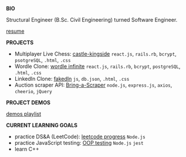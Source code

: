 **BIO**

Structural Engineer (B.Sc. Civil Engineering) turned Software Engineer.

[resume](https://drive.google.com/file/d/1Dl8nzGl_sJrATAnTLyVC042Z5rWb9ujB/view?usp=sharing)

**PROJECTS**

- Multiplayer Live Chess: [castle-kingside](https://github.com/jgrochulski/castle-kingside) `react.js`, `rails.rb`, `bcrypt`, `psotgreSQL`, `.html`, `.css`
- Wordle Clone: [wordle infinite](https://wordle-infinite.herokuapp.com/) `react.js`, `rails.rb`, `bcrypt`, `postgreSQL`, `.html`, `.css`
- LinkedIn Clone: [fakedIn](https://github.com/jgrochulski/fakedIn) `js`, `db.json`, `.html`, `.css`
- Auction scraper API: [Bring-a-Scraper](https://rapidapi.com/janekgrochulski/api/bring-a-trailer-scraper) `node.js`, `express.js`, `axios`, `cheerio`, `jQuery`

**PROJECT DEMOS**

[demos playlist](https://youtube.com/playlist?list=PLE5RVUwC-xaypJXGxTxWRDwdP1PAcA8v4)

**CURRENT LEARNING GOALS**

- practice DS&A (LeetCode): [leetcode progress](https://github.com/jgrochulski/leetcode) `Node.js`
- practice JavaScript testing: [OOP testing](https://github.com/jgrochulski/oop-practice) `Node.js` `jest`
- learn C++

